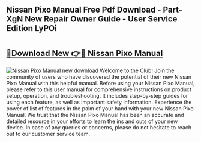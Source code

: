 ## Nissan Pixo Manual Free Pdf Download - Part-XgN New Repair Owner Guide - User Service Edition LyPOi

# <h2><a href="http://cf18572.oget.top/?id=Nissan+Pixo+Manual">🔗Download New 👉🔴 Nissan Pixo Manual</a></h2>

[![Nissan Pixo Manual new download](https://i.imgur.com/5g1atiW.png)](http://cf18572.oget.top/?id=Nissan+Pixo+Manual)
Welcome to the Club! Join the community of users who have discovered the potential of their new Nissan Pixo Manual with this helpful manual. Before using your Nissan Pixo Manual, please refer to this user manual for comprehensive instructions on product setup, operation, and troubleshooting. It includes step-by-step guides for using each feature, as well as important safety information. Experience the power of list of features in the palm of your hand with your new Nissan Pixo Manual. We trust that the Nissan Pixo Manual has been an accurate and detailed resource in your efforts to learn the ins and outs of your new device. In case of any queries or concerns, please do not hesitate to reach out to our customer service team.
